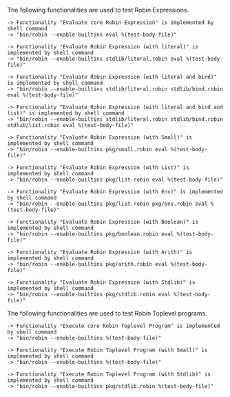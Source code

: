 The following functionalities are used to test Robin Expressions.

    -> Functionality "Evaluate core Robin Expression" is implemented by shell command
    -> "bin/robin --enable-builtins eval %(test-body-file)"

    -> Functionality "Evaluate Robin Expression (with literal)" is implemented by shell command
    -> "bin/robin --enable-builtins stdlib/literal.robin eval %(test-body-file)"

    -> Functionality "Evaluate Robin Expression (with literal and bind)" is implemented by shell command
    -> "bin/robin --enable-builtins stdlib/literal.robin stdlib/bind.robin eval %(test-body-file)"

    -> Functionality "Evaluate Robin Expression (with literal and bind and list)" is implemented by shell command
    -> "bin/robin --enable-builtins stdlib/literal.robin stdlib/bind.robin stdlib/list.robin eval %(test-body-file)"

    -> Functionality "Evaluate Robin Expression (with Small)" is implemented by shell command
    -> "bin/robin --enable-builtins pkg/small.robin eval %(test-body-file)"

    -> Functionality "Evaluate Robin Expression (with List)" is implemented by shell command
    -> "bin/robin --enable-builtins pkg/list.robin eval %(test-body-file)"

    -> Functionality "Evaluate Robin Expression (with Env)" is implemented by shell command
    -> "bin/robin --enable-builtins pkg/list.robin pkg/env.robin eval %(test-body-file)"

    -> Functionality "Evaluate Robin Expression (with Boolean)" is implemented by shell command
    -> "bin/robin --enable-builtins pkg/boolean.robin eval %(test-body-file)"

    -> Functionality "Evaluate Robin Expression (with Arith)" is implemented by shell command
    -> "bin/robin --enable-builtins pkg/arith.robin eval %(test-body-file)"

    -> Functionality "Evaluate Robin Expression (with Stdlib)" is implemented by shell command
    -> "bin/robin --enable-builtins pkg/stdlib.robin eval %(test-body-file)"

The following functionalities are used to test Robin Toplevel programs.

    -> Functionality "Execute core Robin Toplevel Program" is implemented by shell command
    -> "bin/robin --enable-builtins %(test-body-file)"

    -> Functionality "Execute Robin Toplevel Program (with Small)" is implemented by shell command
    -> "bin/robin --enable-builtins %(test-body-file)"

    -> Functionality "Execute Robin Toplevel Program (with Stdlib)" is implemented by shell command
    -> "bin/robin --enable-builtins pkg/stdlib.robin %(test-body-file)"
